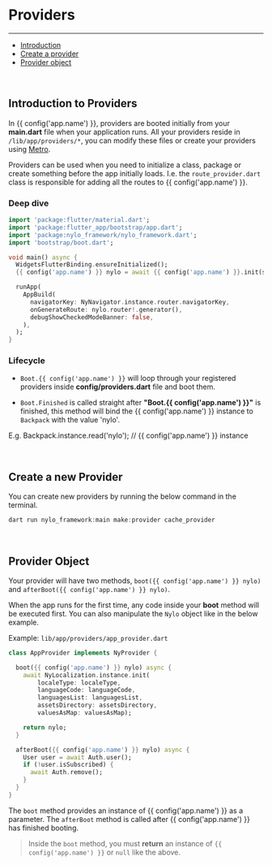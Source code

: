 # Providers

---

<a name="section-1"></a>
- [Introduction](#introduction "Introduction")
- [Create a provider](#create-a-provider "Create a provider")
- [Provider object](#provider-object "Provider object")


<div id="introduction"></div>
<br>

## Introduction to Providers

In {{ config('app.name') }}, providers are booted initially from your <b>main.dart</b> file when your application runs. All your providers reside in `/lib/app/providers/*`, you can modify these files or create your providers using <a href="/docs/{{$version}}/metro#make-provider" target="_BLANK">Metro</a>.

Providers can be used when you need to initialize a class, package or create something before the app initially loads. I.e. the `route_provider.dart` class is responsible for adding all the routes to {{ config('app.name') }}.

### Deep dive

```dart
import 'package:flutter/material.dart';
import 'package:flutter_app/bootstrap/app.dart';
import 'package:nylo_framework/nylo_framework.dart';
import 'bootstrap/boot.dart';

void main() async {
  WidgetsFlutterBinding.ensureInitialized();
  {{ config('app.name') }} nylo = await {{ config('app.name') }}.init(setup: Boot.nylo, setupFinished: Boot.finished); // This is where providers are booted

  runApp(
    AppBuild(
      navigatorKey: NyNavigator.instance.router.navigatorKey,
      onGenerateRoute: nylo.router!.generator(),
      debugShowCheckedModeBanner: false,
    ),
  );
}
```

### Lifecycle

- `Boot.{{ config('app.name') }}` will loop through your registered providers inside <b>config/providers.dart</b> file and boot them.

- `Boot.Finished` is called straight after **"Boot.{{ config('app.name') }}"** is finished, this method will bind the {{ config('app.name') }} instance to `Backpack` with the value 'nylo'.

E.g. Backpack.instance.read('nylo'); // {{ config('app.name') }} instance


<div id="create-a-provider"></div>
<br>

## Create a new Provider

You can create new providers by running the below command in the terminal.

```dart
dart run nylo_framework:main make:provider cache_provider
```

<div id="provider-object"></div>
<br>

## Provider Object

Your provider will have two methods, `boot({{ config('app.name') }} nylo)` and `afterBoot({{ config('app.name') }} nylo)`. 

When the app runs for the first time, any code inside your **boot** method will be executed first. You can also manipulate the `Nylo` object like in the below example.

Example: `lib/app/providers/app_provider.dart`

```dart
class AppProvider implements NyProvider {

  boot({{ config('app.name') }} nylo) async {
    await NyLocalization.instance.init(
        localeType: localeType,
        languageCode: languageCode,
        languagesList: languagesList,
        assetsDirectory: assetsDirectory,
        valuesAsMap: valuesAsMap);

    return nylo;
  }

  afterBoot({{ config('app.name') }} nylo) async {
    User user = await Auth.user();
    if (!user.isSubscribed) {
      await Auth.remove();
    }
  }
}
```

The `boot` method provides an instance of {{ config('app.name') }} as a parameter. 
The `afterBoot` method is called after {{ config('app.name') }} has finished booting.

> Inside the `boot` method, you must **return** an instance of `{{ config('app.name') }}` or `null` like the above.
